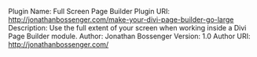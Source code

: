 Plugin Name: Full Screen Page Builder
Plugin URI: http://jonathanbossenger.com/make-your-divi-page-builder-go-large
Description: Use the full extent of your screen when working inside a Divi Page Builder module.
Author: Jonathan Bossenger
Version: 1.0
Author URI: http://jonathanbossenger.com/